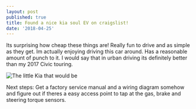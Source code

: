 ```yaml
---
layout: post
published: true
title: Found a nice kia soul EV on craigslist!
date: '2018-04-25'
---
```


Its surprising how cheap these things are! Really fun to drive and as simple as they get. Im actually enjoying driving this car around. Has a reasonable amount of punch to it. I would say that in urban driving its definitely better than my 2017 Civic touring.

![The little Kia that would be]({{site.baseurl}}/img/IMG_20180416_191315.jpg)

Next steps: Get a factory service manual and a wiring diagram somehow and figure out if theres a easy access point to tap at the gas, brake and steering torque sensors.
